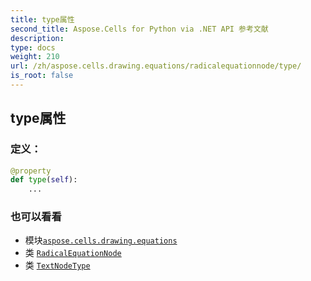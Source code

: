 ```yaml
---
title: type属性
second_title: Aspose.Cells for Python via .NET API 参考文献
description:
type: docs
weight: 210
url: /zh/aspose.cells.drawing.equations/radicalequationnode/type/
is_root: false
---
```

## type属性
### 定义：
```python
@property
def type(self):
    ...
```

### 也可以看看
* 模块[`aspose.cells.drawing.equations`](../../)
* 类 [`RadicalEquationNode`](/cells/python-net/zh/aspose.cells.drawing.equations/radicalequationnode)
* 类 [`TextNodeType`](/cells/python-net/zh/aspose.cells.drawing.texts/textnodetype)
